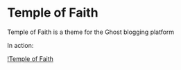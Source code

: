 # Temple of Faith

Temple of Faith is a theme for the Ghost blogging platform

In action:

[!Temple of Faith](http://ryansrich.com/img/tof-recording-2.gif)